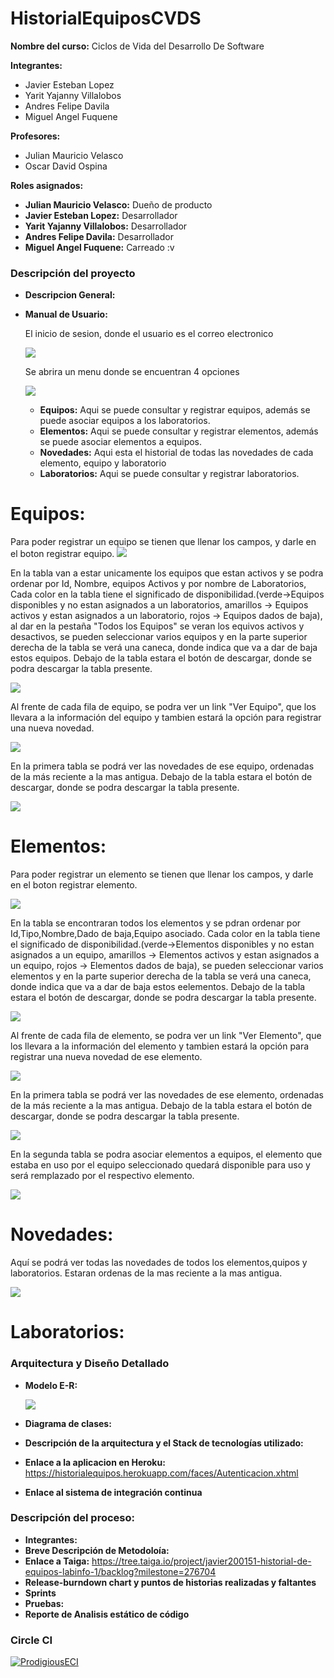# HistorialEquiposCVDS

**Nombre del curso:** Ciclos de Vida del Desarrollo De Software
 
**Integrantes:**

  * Javier Esteban Lopez
  * Yarit Yajanny Villalobos 
  * Andres Felipe Davila
  * Miguel Angel Fuquene

**Profesores:**

  * Julian Mauricio Velasco
  * Oscar David Ospina

**Roles asignados:**

  * **Julian Mauricio Velasco:** Dueño de producto 
  * **Javier Esteban Lopez:** Desarrollador
  * **Yarit Yajanny Villalobos:** Desarrollador
  * **Andres Felipe Davila:** Desarrollador
  * **Miguel Angel Fuquene:** Carreado :v
  
### Descripción del proyecto

  * **Descripcion General:**  
    
  * **Manual de Usuario:**
    
    El inicio de sesion, donde el usuario es el correo electronico
    
    ![](resources/inicioSesion.JPG)
    
    Se abrira un menu donde se encuentran 4 opciones
    
    ![](resources/menu.JPG)
    
      - **Equipos:** Aqui se puede consultar y registrar equipos, además se puede asociar equipos a los laboratorios.    
      - **Elementos:** Aqui se puede consultar y registrar elementos, además se puede asociar elementos a equipos.  
      - **Novedades:** Aqui esta el historial de todas las novedades de cada elemento, equipo y laboratorio
      - **Laboratorios:** Aqui se puede consultar y registrar laboratorios.
  # Equipos:
Para poder registrar un equipo se tienen que llenar los campos, y darle en el boton registrar equipo.
![](resources/registrarEquipo.JPG)

En la tabla van a estar unicamente los equipos que estan activos y se podra ordenar por Id, Nombre, equipos Activos y por nombre de Laboratorios, Cada color en la tabla tiene el significado de disponibilidad.(verde->Equipos disponibles y no estan asignados a un laboratorios, amarillos -> Equipos activos y estan asignados a un laboratorio, rojos -> Equipos dados de baja), al dar en la pestaña "Todos los Equipos" se veran los equivos activos y desactivos, se pueden seleccionar varios equipos y en la parte superior derecha de la tabla se verá una caneca, donde indica que va a dar de baja estos equipos.
Debajo de la tabla estara el botón de descargar, donde se podra descargar la tabla presente.

![](resources/tablaEquipo.JPG)

Al frente de cada fila de equipo, se podra ver un link "Ver Equipo", que los llevara a la información del equipo y tambien estará la opción para registrar una nueva novedad.

![](resources/novedadEquipo.JPG)

En la primera tabla se podrá ver las novedades de ese equipo, ordenadas de la más reciente a la mas antigua. Debajo de la tabla estara el botón de descargar, donde se podra descargar la tabla presente.

![](resources/equipoNovedad.JPG)

  # Elementos:
  Para poder registrar un elemento se tienen que llenar los campos, y darle en el boton registrar elemento.
  
  ![](resources/registrarElemento.JPG)
  
En la tabla se encontraran todos los elementos y se pdran ordenar por Id,Tipo,Nombre,Dado de baja,Equipo asociado. Cada color en la tabla tiene el significado de disponibilidad.(verde->Elementos disponibles y no estan asignados a un equipo, amarillos -> Elementos activos y estan asignados a un equipo, rojos -> Elementos dados de baja), se pueden seleccionar varios elementos y en la parte superior derecha de la tabla se verá una caneca, donde indica que va a dar de baja estos eelementos.
Debajo de la tabla estara el botón de descargar, donde se podra descargar la tabla presente.
 
![](resources/tablaElemento.JPG)

Al frente de cada fila de elemento, se podra ver un link "Ver Elemento", que los llevara a la información del elemento y tambien estará la opción para registrar una nueva novedad de ese elemento.

![](resources/verElemento.JPG)
  
 En la primera tabla se podrá ver las novedades de ese elemento, ordenadas de la más reciente a la mas antigua. Debajo de la tabla estara el botón de descargar, donde se podra descargar la tabla presente.
 
 ![](resources/elementoNovedad.JPG)
 
 En la segunda tabla se podra asociar elementos a equipos, el elemento que estaba en uso por el equipo seleccionado quedará disponible para uso y será remplazado por el respectivo elemento.
 
  ![](resources/asociarElemento.JPG)
 
  # Novedades:
  Aquí se podrá ver todas las novedades de todos los elementos,quipos y laboratorios. Estaran ordenas de la mas reciente a la mas antigua.
  
  ![](resources/novedades.JPG)
  
  # Laboratorios:
  
  
### Arquitectura y Diseño Detallado

  * **Modelo E-R:**
     
     
     ![](resources/diagrama.JPG)
     
     
     
  * **Diagrama de clases:**
  * **Descripción de la arquitectura y el Stack de tecnologías utilizado:**
  * **Enlace a la aplicacion en Heroku:** https://historialequipos.herokuapp.com/faces/Autenticacion.xhtml
      
  * **Enlace al sistema de integración continua**
### Descripción del proceso:

  * **Integrantes:**
  * **Breve Descripción de Metodoloía:**
  * **Enlace a Taiga:** https://tree.taiga.io/project/javier200151-historial-de-equipos-labinfo-1/backlog?milestone=276704
  * **Release-burndown chart y puntos de historias realizadas y faltantes**
  * **Sprints**
  * **Pruebas:**
  * **Reporte de Analisis estático de código**


### Circle CI

[![ProdigiousECI](https://circleci.com/gh/ProdigiousECI/HistorialEquiposCVDS.svg?style=svg)](https://app.circleci.com/pipelines/github/ProdigiousECI/HistorialEquiposCVDS)





